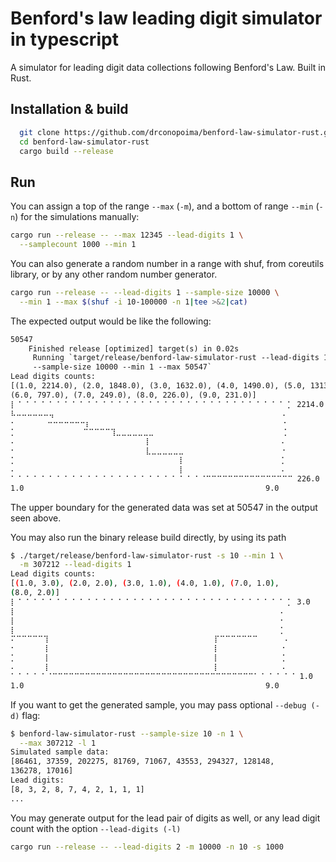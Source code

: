 # Benford's law leading digit simulator in typescript

A simulator for leading digit data collections following Benford's Law. Built in Rust.

## Installation & build

```sh
  git clone https://github.com/drconopoima/benford-law-simulator-rust.git
  cd benford-law-simulator-rust
  cargo build --release
```

## Run

You can assign a top of the range `--max` (`-m`), and a bottom of range `--min` (`-n`) for the simulations manually:

```sh
cargo run --release -- --max 12345 --lead-digits 1 \
  --samplecount 1000 --min 1
```

You can also generate a random number in a range with shuf, from coreutils library, or by any other random number generator.

```sh
cargo run --release -- --lead-digits 1 --sample-size 10000 \
  --min 1 --max $(shuf -i 10-100000 -n 1|tee >&2|cat)
```

The expected output would be like the following:

```txt
50547
    Finished release [optimized] target(s) in 0.02s
     Running `target/release/benford-law-simulator-rust --lead-digits 1
     --sample-size 10000 --min 1 --max 50547`
Lead digits counts:
[(1.0, 2214.0), (2.0, 1848.0), (3.0, 1632.0), (4.0, 1490.0), (5.0, 1313.0),
(6.0, 797.0), (7.0, 249.0), (8.0, 226.0), (9.0, 231.0)]
⡇⠈ ⠁⠈ ⠁⠈ ⠁⠈ ⠁⠈ ⠁⠈ ⠁⠈ ⠁⠈ ⠁⠈ ⠁⠈ ⠁⠈ ⠁⠈ ⠁⠈ ⠁⠈ ⠁⠈ ⠁⠈ ⠁⠈ ⠁⠈ ⡁ 2214.0
⠧⠤⠤⠤⠤⠤⠤⢤                                                   ⠄
⠂       ⠒⠒⠒⠒⠒⠒⠒⡆                                           ⠂
⡁               ⠉⠉⠉⠉⠉⢹⣀⣀⣀⣀⣀⣀⣀                             ⡁
⠄                             ⡇                             ⠄
⠂                             ⣇⣀⣀⣀⣀⣀⣀                      ⠂
⡁                                    ⢸                      ⡁
⠄                                    ⢸                      ⠄
⠁⠈ ⠁⠈ ⠁⠈ ⠁⠈ ⠁⠈ ⠁⠈ ⠁⠈ ⠁⠈ ⠁⠈ ⠁⠈ ⠁⠈ ⠁⠈ ⠁⠈⠉⠉⠉⠉⠉⠉⠉⠉⠉⠉⠉⠉⠉⠉⠉⠉ 226.0
1.0                                                      9.0
```

The upper boundary for the generated data was set at 50547 in the output seen above.

You may also run the binary release build directly, by using its path

```sh
$ ./target/release/benford-law-simulator-rust -s 10 --min 1 \
  -m 307212 --lead-digits 1
Lead digits counts:
[(1.0, 3.0), (2.0, 2.0), (3.0, 1.0), (4.0, 1.0), (7.0, 1.0),
(8.0, 2.0)]
⡇⠈ ⠁⠈ ⠁⠈ ⠁⠈ ⠁⠈ ⠁⠈ ⠁⠈ ⠁⠈ ⠁⠈ ⠁⠈ ⠁⠈ ⠁⠈ ⠁⠈ ⠁⠈ ⠁⠈ ⠁⠈ ⠁⠈ ⠁⠈ ⡁ 3.0
⡇                                                           ⠄
⡇                                                           ⠂
⡇                                                           ⡁
⠍⠉⠉⠉⠉⠉⢹                                     ⡏⠉⠉⠉⠉⠉⠉⠉      ⠄
⠂      ⢸                                     ⡇              ⠂
⡁      ⢸                                     ⡇              ⡁
⠄      ⢸                                     ⡇              ⠄
⠁⠈ ⠁⠈ ⠁⠈⠉⠉⠉⠉⠉⠉⠉⠉⠉⠉⠉⠉⠉⠉⠉⠉⠉⠉⠉⠉⠉⠉⠉⠉⠉⠉⠉⠉⠉⠉⠉⠉⠉⠉⠉⠉⠉⠁⠈ ⠁⠈ ⠁⠈ 1.0
1.0                                                      9.0
```

If you want to get the generated sample, you may pass optional `--debug (-d)` flag:

```sh
$ benford-law-simulator-rust --sample-size 10 -n 1 \
  --max 307212 -l 1
Simulated sample data:
[86461, 37359, 202275, 81769, 71067, 43553, 294327, 128148,
136278, 17016]
Lead digits:
[8, 3, 2, 8, 7, 4, 2, 1, 1, 1]
...
```

You may generate output for the lead pair of digits as well, or any lead digit count with the option `--lead-digits (-l)`

```sh
cargo run --release -- --lead-digits 2 -m 10000 -n 10 -s 1000
```

